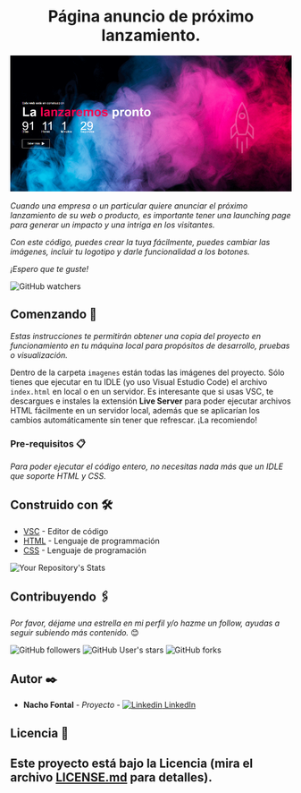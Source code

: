<h1 align="center"> Página anuncio de próximo lanzamiento.</h1>
<p align="center"><img src="imagenes/1.png"/></p>

_Cuando una empresa o un particular quiere anunciar el próximo lanzamiento de su web o producto, es importante tener una launching page para generar un impacto y una intriga en los visitantes._

_Con este código, puedes crear la tuya fácilmente, puedes cambiar las imágenes, incluir tu logotipo y darle funcionalidad a los botones._

_¡Espero que te guste!_

![GitHub watchers](https://img.shields.io/github/watchers/iafp613/projects_tb?style=social)


## Comenzando 🚀

_Estas instrucciones te permitirán obtener una copia del proyecto en funcionamiento en tu máquina local para propósitos de desarrollo, pruebas o visualización._

Dentro de la carpeta `imagenes` están todas las imágenes del proyecto. Sólo tienes que ejecutar en tu IDLE (yo uso Visual Estudio Code) el archivo `index.html` en local o en un servidor. Es interesante que si usas VSC, te descargues e instales la extensión **Live Server** para poder ejecutar archivos HTML fácilmente en un servidor local, además que se aplicarían los cambios automáticamente sin tener que refrescar. ¡La recomiendo!


### Pre-requisitos 📋

_Para poder ejecutar el código entero, no necesitas nada más que un IDLE que soporte HTML y CSS._


## Construido con 🛠️

* [VSC](https://code.visualstudio.com/download) - Editor de código
* [HTML](https://developer.mozilla.org/es/docs/Web/HTML) - Lenguaje de programmación
* [CSS](https://developer.mozilla.org/es/docs/Web/CSS) - Lenguaje de programación


![Your Repository's Stats](https://github-readme-stats.vercel.app/api/top-langs/?username=iafp613&theme=blue-green)


## Contribuyendo 🖇️

*Por favor, déjame una estrella en mi perfil y/o hazme un follow, ayudas a seguir subiendo más contenido.* 😊

![GitHub followers](https://img.shields.io/github/followers/iafp613?style=social)
![GitHub User's stars](https://img.shields.io/github/stars/iafp613?style=social)
![GitHub forks](https://img.shields.io/github/forks/iafp613/projects_tb?style=social)


## Autor ✒️

* **Nacho Fontal** - *Proyecto* - [![Linkedin](https://i.stack.imgur.com/gVE0j.png) LinkedIn](https://www.linkedin.com/in/iafp/)


## Licencia 📄

Este proyecto está bajo la Licencia (mira el archivo [LICENSE.md](LICENSE.md) para detalles).
---